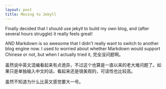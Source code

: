 ```yaml
---
layout: post
title: Moving to Jekyll
---
```


Finally decided that I should use jekyll to build my own blog, and (after several hours struggle) it really feels great!

AND Markdown is so awesome that I didn't really want to switch to another blog engine now. I used to worried about whether Markdown would support Chinese or not, but when I actually tried it, 完全没问题啊。

虽然说中英文混编看起来有点诡异，不过这个也算是一直以来的老大难问题了。如果只是单独输入中文的话，看起来还是很美观的，可读性也比较高。

虽然不知道为什么比英文感觉要大一号。
